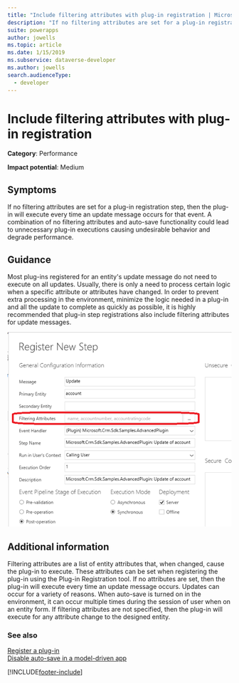 ```yaml
---
title: "Include filtering attributes with plug-in registration | MicrosoftDocs"
description: "If no filtering attributes are set for a plug-in registration step, then the plug-in will execute every time an update message occurs for that event."
suite: powerapps
author: jowells
ms.topic: article
ms.date: 1/15/2019
ms.subservice: dataverse-developer
ms.author: jowells
search.audienceType: 
  - developer
---
```

# Include filtering attributes with plug-in registration



**Category**: Performance

**Impact potential**: Medium

<a name='symptoms'></a>

## Symptoms

If no filtering attributes are set for a plug-in registration step, then the plug-in will execute every time an update message occurs for that event.  A combination of no filtering attributes and auto-save functionality could lead to unnecessary plug-in executions causing undesirable behavior and degrade performance.

<a name='guidance'></a>

## Guidance

Most plug-ins registered for an entity's update message do not need to execute on all updates. Usually, there is only a need to process certain logic when a specific attribute or attributes have changed. In order to prevent extra processing in the environment, minimize the logic needed in a plug-in and all the update to complete as quickly as possible, it is highly recommended that plug-in step registrations also include filtering attributes for update messages.

![Plug-in Registration Step with Filtering Attributes.](../media/plugin-registration-step-with-filtering-attributes.png)

<a name='additional'></a>

## Additional information

Filtering attributes are a list of entity attributes that, when changed, cause the plug-in to execute.  These attributes can be set when registering the plug-in using the Plug-in Registration tool. If no attributes are set, then the plug-in will execute every time an update message occurs. Updates can occur for a variety of reasons. When auto-save is turned on in the environment, it can occur multiple times during the session of user when on an entity form. If filtering attributes are not specified, then the plug-in will execute for any attribute change to the designed entity.

<a name='seealso'></a>

### See also

[Register a plug-in](../../register-plug-in.md)<br />
[Disable auto-save in a model-driven app](../../../../maker/model-driven-apps/manage-auto-save.md)<br />

[!INCLUDE[footer-include](../../../../includes/footer-banner.md)]
